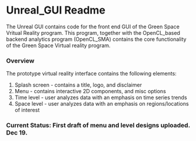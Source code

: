 # Unreal_GUI Readme
The Unreal GUI contains code for the front end GUI of the Green Space Vritual Reality program.  This program, together with the OpenCL_based backend analytics program (OpenCL_SMA) contains the core functionality of the Green Space Virtual reality program.  

### Overview 
The prototype virtual reality interface contains the following elements:
1) Splash screen - contains a title, logo, and disclaimer
2) Menu - contains interactive 2D components, and misc options
3) Time level - user analyzes data with an emphasis on time series trends
4) Space level - user analyzes data with an emphasis on regions/locations of interest

### Current Status: First draft of menu and level designs uploaded. Dec 19.  
